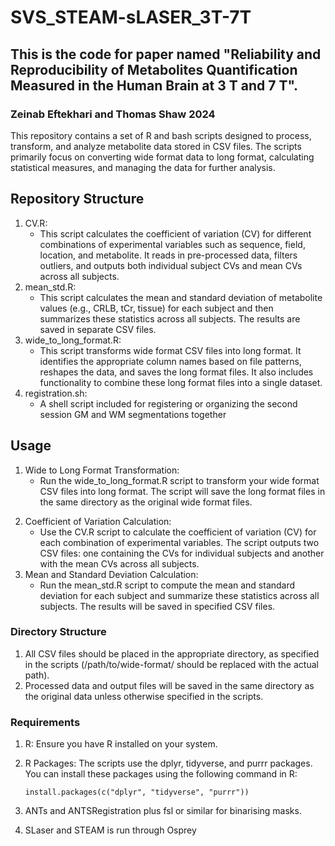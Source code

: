 # SVS_STEAM-sLASER_3T-7T
## This is the code for paper named "Reliability and Reproducibility of Metabolites Quantification Measured in the Human Brain at 3 T and 7 T". 

### Zeinab Eftekhari and Thomas Shaw 2024
This repository contains a set of R and bash scripts designed to process, transform, and analyze metabolite data stored in CSV files. The scripts primarily focus on converting wide format data to long format, calculating statistical measures, and managing the data for further analysis.

## Repository Structure

1) CV.R: 
    - This script calculates the coefficient of variation (CV) for different combinations of experimental variables such as sequence, field, location, and metabolite. It reads in pre-processed data, filters outliers, and outputs both individual subject CVs and mean CVs across all subjects.
2) mean_std.R: 
    - This script calculates the mean and standard deviation of metabolite values (e.g., CRLB, tCr, tissue) for each subject and then summarizes these statistics across all subjects. The results are saved in separate CSV files.
3) wide_to_long_format.R: 
    - This script transforms wide format CSV files into long format. It identifies the appropriate column names based on file patterns, reshapes the data, and saves the long format files. It also includes functionality to combine these long format files into a single dataset.
4) registration.sh: 
    - A shell script included for registering or organizing the second session GM and WM segmentations together 

## Usage

1) Wide to Long Format Transformation:
	- Run the wide_to_long_format.R script to transform your wide format CSV files into long format. The script will save the long format files in the same directory as the original wide format files.
2.	Coefficient of Variation Calculation:
	- Use the CV.R script to calculate the coefficient of variation (CV) for each combination of experimental variables. The script outputs two CSV files: one containing the CVs for individual subjects and another with the mean CVs across all subjects.
3.	Mean and Standard Deviation Calculation: 
    - Run the mean_std.R script to compute the mean and standard deviation for each subject and summarize these statistics across all subjects. The results will be saved in specified CSV files.

###  Directory Structure

1) All CSV files should be placed in the appropriate directory, as specified in the scripts (/path/to/wide-format/ should be replaced with the actual path).
2) Processed data and output files will be saved in the same directory as the original data unless otherwise specified in the scripts.

### Requirements

1) R: Ensure you have R installed on your system. 
2) R Packages: The scripts use the dplyr, tidyverse, and purrr packages. You can install these packages using the following command in R:

    ```
    install.packages(c("dplyr", "tidyverse", "purrr"))
    ```
3) ANTs and ANTSRegistration plus fsl or similar for binarising masks. 
4) SLaser and STEAM is run through Osprey 
